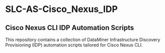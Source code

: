 # SLC-AS-Cisco_Nexus_IDP

## Cisco Nexus CLI IDP Automation Scripts
This repository contains a collection of DataMiner Infrastructure Discovery Provisioning (IDP) automation scripts tailored for Cisco Nexus CLI. 

